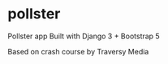 # pollster

Pollster app
Built with Django 3 + Bootstrap 5

Based on crash course by Traversy Media
